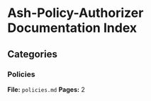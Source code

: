 # Ash-Policy-Authorizer Documentation Index

## Categories

### Policies
**File:** `policies.md`
**Pages:** 2
